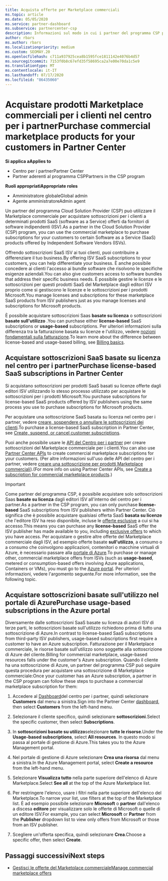 ```yaml
---
title: Acquista offerte per Marketplace commerciali
ms.topic: article
ms.date: 05/05/2020
ms.service: partner-dashboard
ms.subservice: partnercenter-csp
description: Informazioni sul modo in cui i partner del programma CSP possono usare il centro per i partner per l'acquisto di offerte SaaS da parte dei fornitori di software indipendenti (ISV).
author: rbars
ms.author: rbars
ms.localizationpriority: medium
ms.custom: SEOMAY.20
ms.openlocfilehash: c711a937925cea8b1595fce1811142e4076b4d57
ms.sourcegitcommit: 7153f0b8c67efd35f58695ca2a7e00e70da1c5e9
ms.translationtype: MT
ms.contentlocale: it-IT
ms.lasthandoff: 07/17/2020
ms.locfileid: "86435060"
---
```

# <a name="purchase-commercial-marketplace-products-for-your-customers-in-partner-center"></a><span data-ttu-id="dbcdd-103">Acquistare prodotti Marketplace commerciali per i clienti nel centro per i partner</span><span class="sxs-lookup"><span data-stu-id="dbcdd-103">Purchase commercial marketplace products for your customers in Partner Center</span></span>

<span data-ttu-id="dbcdd-104">**Si applica a**</span><span class="sxs-lookup"><span data-stu-id="dbcdd-104">**Applies to**</span></span>

- <span data-ttu-id="dbcdd-105">Centro per i partner</span><span class="sxs-lookup"><span data-stu-id="dbcdd-105">Partner Center</span></span>
- <span data-ttu-id="dbcdd-106">Partner aderenti al programma CSP</span><span class="sxs-lookup"><span data-stu-id="dbcdd-106">Partners in the CSP program</span></span>

<span data-ttu-id="dbcdd-107">**Ruoli appropriati**</span><span class="sxs-lookup"><span data-stu-id="dbcdd-107">**Appropriate roles**</span></span>

- <span data-ttu-id="dbcdd-108">Amministratore globale</span><span class="sxs-lookup"><span data-stu-id="dbcdd-108">Global admin</span></span>
- <span data-ttu-id="dbcdd-109">Agente amministratore</span><span class="sxs-lookup"><span data-stu-id="dbcdd-109">Admin agent</span></span>

<span data-ttu-id="dbcdd-110">Un partner del programma Cloud Solution Provider (CSP) può utilizzare il Marketplace commerciale per acquistare sottoscrizioni per i clienti a determinati prodotti SaaS (software as a Service) offerti da fornitori di software indipendenti (ISV).</span><span class="sxs-lookup"><span data-stu-id="dbcdd-110">As a partner in the Cloud Solution Provider (CSP) program, you can use the commercial marketplace to purchase subscriptions for your customers to certain Software as a Service (SaaS) products offered by Independent Software Vendors (ISVs).</span></span> 

<span data-ttu-id="dbcdd-111">Offrendo sottoscrizioni SaaS ISV ai tuoi clienti, puoi contribuire a differenziare il tuo business.</span><span class="sxs-lookup"><span data-stu-id="dbcdd-111">By offering ISV SaaS subscriptions to your customers, you can help differentiate your business.</span></span> <span data-ttu-id="dbcdd-112">È anche possibile concedere ai clienti l'accesso ai bundle software che risolvono le specifiche esigenze aziendali.</span><span class="sxs-lookup"><span data-stu-id="dbcdd-112">You can also give customers access to software bundles that address their specific business needs.</span></span> <span data-ttu-id="dbcdd-113">È possibile gestire le licenze e le sottoscrizioni per questi prodotti SaaS del Marketplace dagli editori ISV proprio come si gestiscono le licenze e le sottoscrizioni per i prodotti Microsoft.</span><span class="sxs-lookup"><span data-stu-id="dbcdd-113">You manage licenses and subscriptions for these marketplace SaaS products from ISV publishers just as you manage licenses and subscriptions for Microsoft products.</span></span>

<span data-ttu-id="dbcdd-114">È possibile acquistare sottoscrizioni Saas **basate su licenza** o sottoscrizioni **basate sull'utilizzo** .</span><span class="sxs-lookup"><span data-stu-id="dbcdd-114">You can purchase either **license-based** SaaS subscriptions or **usage-based** subscriptions.</span></span> <span data-ttu-id="dbcdd-115">Per ulteriori informazioni sulla differenza tra la fatturazione basata su licenze e l'utilizzo, vedere [nozioni fondamentali sulla fatturazione](billing-basics.md).</span><span class="sxs-lookup"><span data-stu-id="dbcdd-115">To learn more about the difference between license-based and usage-based billing, see [Billing basics](billing-basics.md).</span></span>

## <a name="purchase-license-based-saas-subscriptions-in-partner-center"></a><span data-ttu-id="dbcdd-116">Acquistare sottoscrizioni SaaS basate su licenza nel centro per i partner</span><span class="sxs-lookup"><span data-stu-id="dbcdd-116">Purchase license-based SaaS subscriptions in Partner Center</span></span>

<span data-ttu-id="dbcdd-117">Si acquistano sottoscrizioni per prodotti SaaS basati su licenze offerte dagli editori ISV utilizzando lo stesso processo utilizzato per acquistare le sottoscrizioni per i prodotti Microsoft.</span><span class="sxs-lookup"><span data-stu-id="dbcdd-117">You purchase subscriptions for license-based SaaS products offered by ISV publishers using the same process you use to purchase subscriptions for Microsoft products.</span></span>

<span data-ttu-id="dbcdd-118">Per acquistare una sottoscrizione SaaS basata su licenza nel centro per i partner, vedere [creare, sospendere o annullare le sottoscrizioni dei clienti](create-a-new-subscription.md#create-a-new-subscription).</span><span class="sxs-lookup"><span data-stu-id="dbcdd-118">To purchase a license-based SaaS subscription in Partner Center, see [Create, suspend, or cancel customer subscriptions](create-a-new-subscription.md#create-a-new-subscription).</span></span>

<span data-ttu-id="dbcdd-119">Puoi anche possibile usare le [API del Centro per i partner](https://docs.microsoft.com/partner-center/develop/) per creare sottoscrizioni del Marketplace commerciale per i clienti.</span><span class="sxs-lookup"><span data-stu-id="dbcdd-119">You can also use [Partner Center APIs](https://docs.microsoft.com/partner-center/develop/) to create commercial marketplace subscriptions for your customers.</span></span> <span data-ttu-id="dbcdd-120">(Per altre informazioni sull'uso delle API del centro per i partner, vedere [creare una sottoscrizione per prodotti Marketplace commerciali](https://docs.microsoft.com/partner-center/develop/create-subscription-azure-marketplace-products)).</span><span class="sxs-lookup"><span data-stu-id="dbcdd-120">(For more info on using Partner Center APIs, see [Create a subscription for commercial marketplace products](https://docs.microsoft.com/partner-center/develop/create-subscription-azure-marketplace-products).)</span></span>

>[!IMPORTANT]
> <span data-ttu-id="dbcdd-121">Come partner del programma CSP, è possibile acquistare solo sottoscrizioni Saas **basate su licenza** dagli editori ISV all'interno del centro per i partner.</span><span class="sxs-lookup"><span data-stu-id="dbcdd-121">As a partner in the CSP program, you can only purchase **license-based** SaaS subscriptions from ISV publishers within Partner Center.</span></span> <span data-ttu-id="dbcdd-122">Ciò significa che è possibile acquistare qualsiasi offerta SaaS **basata su licenze** che l'editore ISV ha reso disponibile, incluse le [offerte esclusive](csp-commercial-marketplace-discover.md#learn-about-marketplace-exclusive-offers) a cui si ha accesso.</span><span class="sxs-lookup"><span data-stu-id="dbcdd-122">This means you can purchase any **license-based** SaaS offer the ISV publisher has made available to you, including [exclusive offers](csp-commercial-marketplace-discover.md#learn-about-marketplace-exclusive-offers) to which you have access.</span></span> <span data-ttu-id="dbcdd-123">Per acquistare o gestire altre offerte del Marketplace commerciale dagli ISV, ad esempio offerte basate **sull'utilizzo**, a consumo o a consumo che coinvolgono applicazioni, contenitori o macchine virtuali di Azure, è necessario passare alla [portale di Azure](https://portal.azure.com/).</span><span class="sxs-lookup"><span data-stu-id="dbcdd-123">To purchase or manage other, commercial marketplace offers from ISVs (such as **usage-based**, metered or consumption-based offers involving Azure applications, Containers or VMs), you must go to the [Azure portal](https://portal.azure.com/).</span></span> <span data-ttu-id="dbcdd-124">Per ulteriori informazioni, vedere l'argomento seguente.</span><span class="sxs-lookup"><span data-stu-id="dbcdd-124">For more information, see the following topic.</span></span>

## <a name="purchase-usage-based-subscriptions-in-the-azure-portal"></a><span data-ttu-id="dbcdd-125">Acquistare sottoscrizioni basate sull'utilizzo nel portale di Azure</span><span class="sxs-lookup"><span data-stu-id="dbcdd-125">Purchase usage-based subscriptions in the Azure portal</span></span>

<span data-ttu-id="dbcdd-126">Diversamente dalle sottoscrizioni SaaS basate su licenza di autori ISV di terze parti, le sottoscrizioni basate sull'utilizzo richiedono prima di tutto una sottoscrizione di Azure.</span><span class="sxs-lookup"><span data-stu-id="dbcdd-126">In contrast to license-based SaaS subscriptions from third-party ISV publishers, usage-based subscriptions first require a customer to have an Azure subscription.</span></span> <span data-ttu-id="dbcdd-127">Fatturazione per il Marketplace commerciale, le risorse basate sull'utilizzo sono soggette alla sottoscrizione di Azure del cliente.</span><span class="sxs-lookup"><span data-stu-id="dbcdd-127">Billing for commercial marketplace, usage-based resources falls under the customer's Azure subscription.</span></span> <span data-ttu-id="dbcdd-128">Quando il cliente ha una sottoscrizione di Azure, un partner del programma CSP può seguire questa procedura per acquistare una sottoscrizione di Marketplace commerciale:</span><span class="sxs-lookup"><span data-stu-id="dbcdd-128">Once your customer has an Azure subscription, a partner in the CSP program can follow these steps to purchase a commercial marketplace subscription for them:</span></span>

1. <span data-ttu-id="dbcdd-129">Accedere al [Dashboard](https://partner.microsoft.com/dashboard)del centro per i partner, quindi selezionare **Customers** dal menu a sinistra.</span><span class="sxs-lookup"><span data-stu-id="dbcdd-129">Sign into the Partner Center [dashboard](https://partner.microsoft.com/dashboard), then select **Customers** from the left-hand menu.</span></span>

2. <span data-ttu-id="dbcdd-130">Selezionare il cliente specifico, quindi selezionare **sottoscrizioni**.</span><span class="sxs-lookup"><span data-stu-id="dbcdd-130">Select the specific customer, then select **Subscriptions**.</span></span>  

3. <span data-ttu-id="dbcdd-131">In **sottoscrizioni basate su utilizzo**selezionare **tutte le risorse**.</span><span class="sxs-lookup"><span data-stu-id="dbcdd-131">Under the **Usage-based subscriptions**, select **All resources**.</span></span> <span data-ttu-id="dbcdd-132">In questo modo si passa al portale di gestione di Azure.</span><span class="sxs-lookup"><span data-stu-id="dbcdd-132">This takes you to the Azure Management portal.</span></span>

4. <span data-ttu-id="dbcdd-133">Nel portale di gestione di Azure selezionare **Crea una risorsa** dal menu a sinistra.</span><span class="sxs-lookup"><span data-stu-id="dbcdd-133">In the Azure Management portal, select **Create a resource** from the left-hand menu.</span></span>

5. <span data-ttu-id="dbcdd-134">Selezionare **Visualizza tutto** nella parte superiore dell'elenco di Azure Marketplace.</span><span class="sxs-lookup"><span data-stu-id="dbcdd-134">Select **See all** at the top of the Azure Marketplace list.</span></span>

6. <span data-ttu-id="dbcdd-135">Per restringere l'elenco, usare i filtri nella parte superiore dell'elenco del Marketplace.</span><span class="sxs-lookup"><span data-stu-id="dbcdd-135">To narrow your list, use filters at the top of the Marketplace list.</span></span> <span data-ttu-id="dbcdd-136">È ad esempio possibile selezionare **Microsoft** o **partner** dall'elenco a discesa **editore** per visualizzare solo le offerte di Microsoft o quelle di un editore ISV.</span><span class="sxs-lookup"><span data-stu-id="dbcdd-136">For example, you can select **Microsoft** or **Partner** from the **Publisher** dropdown list to view only offers from Microsoft or those from an ISV publisher.</span></span>

7. <span data-ttu-id="dbcdd-137">Scegliere un'offerta specifica, quindi selezionare **Crea**.</span><span class="sxs-lookup"><span data-stu-id="dbcdd-137">Choose a specific offer, then select **Create**.</span></span>

## <a name="next-steps"></a><span data-ttu-id="dbcdd-138">Passaggi successivi</span><span class="sxs-lookup"><span data-stu-id="dbcdd-138">Next steps</span></span>

- [<span data-ttu-id="dbcdd-139">Gestisci le offerte del Marketplace commerciale</span><span class="sxs-lookup"><span data-stu-id="dbcdd-139">Manage commercial marketplace offers</span></span>](csp-commercial-marketplace-purchase.md)